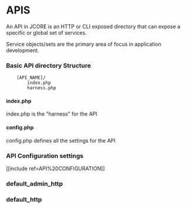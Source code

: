 


# APIS

An API in JCORE is an HTTP or CLI exposed directory that can expose a specific or global set of services.

Service objects/sets are the primary area of focus in application development. 

### Basic API directory Structure

```
    [API_NAME]/
        index.php
        harness.php
```

#### index.php
index.php is the "harness" for the API


#### config.php
config.php defines all the settings for the API

### API Configuration settings 
[[include ref=API%20CONFIGURATION]]

### default_admin_http
### default_http
